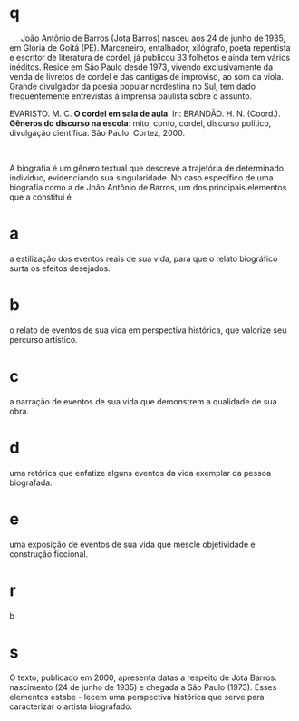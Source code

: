 # q
     João Antônio de Barros (Jota Barros) nasceu aos 24 de junho de 1935, em Glória de Goitá (PE). Marceneiro, entalhador, xilógrafo, poeta repentista e escritor de literatura de cordel, já publicou 33 folhetos e ainda tem vários inéditos. Reside em São Paulo desde 1973, vivendo exclusivamente da venda de livretos de cordel e das cantigas de improviso, ao som da viola. Grande divulgador da poesia popular nordestina no Sul, tem dado frequentemente entrevistas à imprensa paulista sobre o assunto.

EVARISTO. M. C. **O cordel em sala de aula**. In: BRANDÃO. H. N. (Coord.). **Gêneros do discurso na escola**: mito, conto, cordel, discurso político, divulgação científica. São Paulo: Cortez, 2000.

 

A biografia é um gênero textual que descreve a trajetória de determinado indivíduo, evidenciando sua singularidade. No caso específico de uma biografia como a de João Antônio de Barros, um dos principais elementos que a constitui é

# a
a estilização dos eventos reais de sua vida, para que o relato biográfico surta os efeitos desejados.

# b
o relato de eventos de sua vida em perspectiva histórica, que valorize seu percurso artístico.

# c
a narração de eventos de sua vida que demonstrem a qualidade de sua obra.

# d
uma retórica que enfatize alguns eventos da vida exemplar da pessoa biografada.

# e
uma exposição de eventos de sua vida que mescle objetividade e construção ficcional.

# r
b

# s
O texto, publicado em 2000, apresenta datas a respeito de Jota Barros: nascimento (24 de junho de 1935) e chegada a São Paulo (1973). Esses elementos estabe - lecem uma perspectiva histórica que serve para caracterizar o artista biografado.
